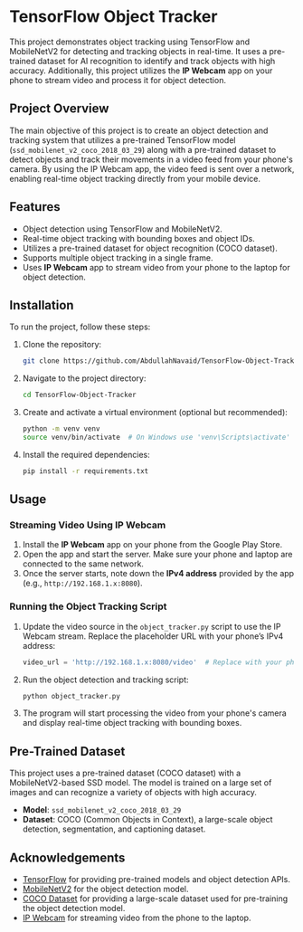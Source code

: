 # TensorFlow Object Tracker

This project demonstrates object tracking using TensorFlow and MobileNetV2 for detecting and tracking objects in real-time. It uses a pre-trained dataset for AI recognition to identify and track objects with high accuracy. Additionally, this project utilizes the **IP Webcam** app on your phone to stream video and process it for object detection.

## Project Overview

The main objective of this project is to create an object detection and tracking system that utilizes a pre-trained TensorFlow model (`ssd_mobilenet_v2_coco_2018_03_29`) along with a pre-trained dataset to detect objects and track their movements in a video feed from your phone's camera. By using the IP Webcam app, the video feed is sent over a network, enabling real-time object tracking directly from your mobile device.

## Features

- Object detection using TensorFlow and MobileNetV2.
- Real-time object tracking with bounding boxes and object IDs.
- Utilizes a pre-trained dataset for object recognition (COCO dataset).
- Supports multiple object tracking in a single frame.
- Uses **IP Webcam** app to stream video from your phone to the laptop for object detection.

## Installation

To run the project, follow these steps:

1. Clone the repository:
    ```bash
    git clone https://github.com/AbdullahNavaid/TensorFlow-Object-Tracker.git
    ```

2. Navigate to the project directory:
    ```bash
    cd TensorFlow-Object-Tracker
    ```

3. Create and activate a virtual environment (optional but recommended):
    ```bash
    python -m venv venv
    source venv/bin/activate  # On Windows use 'venv\Scripts\activate'
    ```

4. Install the required dependencies:
    ```bash
    pip install -r requirements.txt
    ```

## Usage

### Streaming Video Using IP Webcam

1. Install the **IP Webcam** app on your phone from the Google Play Store.
2. Open the app and start the server. Make sure your phone and laptop are connected to the same network.
3. Once the server starts, note down the **IPv4 address** provided by the app (e.g., `http://192.168.1.x:8080`).

### Running the Object Tracking Script

1. Update the video source in the `object_tracker.py` script to use the IP Webcam stream. Replace the placeholder URL with your phone’s IPv4 address:
    ```python
    video_url = 'http://192.168.1.x:8080/video'  # Replace with your phone's IPv4 link
    ```

2. Run the object detection and tracking script:
    ```bash
    python object_tracker.py
    ```

3. The program will start processing the video from your phone's camera and display real-time object tracking with bounding boxes.

## Pre-Trained Dataset

This project uses a pre-trained dataset (COCO dataset) with a MobileNetV2-based SSD model. The model is trained on a large set of images and can recognize a variety of objects with high accuracy.

- **Model**: `ssd_mobilenet_v2_coco_2018_03_29`
- **Dataset**: COCO (Common Objects in Context), a large-scale object detection, segmentation, and captioning dataset.


## Acknowledgements

- [TensorFlow](https://www.tensorflow.org/) for providing pre-trained models and object detection APIs.
- [MobileNetV2](https://github.com/tensorflow/models/tree/master/research/object_detection) for the object detection model.
- [COCO Dataset](http://cocodataset.org/) for providing a large-scale dataset used for pre-training the object detection model.
- [IP Webcam](https://play.google.com/store/apps/details?id=com.pas.webcam) for streaming video from the phone to the laptop.

